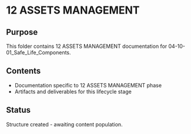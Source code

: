 # 12 ASSETS MANAGEMENT

## Purpose
This folder contains 12 ASSETS MANAGEMENT documentation for 04-10-01_Safe_Life_Components.

## Contents
- Documentation specific to 12 ASSETS MANAGEMENT phase
- Artifacts and deliverables for this lifecycle stage

## Status
Structure created - awaiting content population.
